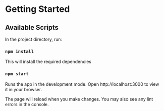 # Getting Started

## Available Scripts

In the project directory, run:

### `npm install`

This will install the required dependencies

### `npm start`

Runs the app in the development mode.
Open http://localhost:3000 to view it in your browser.

The page will reload when you make changes.
You may also see any lint errors in the console.

